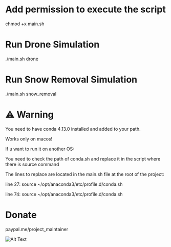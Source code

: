 # Add permission to execute the script
chmod +x main.sh
# Run Drone Simulation 
./main.sh drone

# Run Snow Removal Simulation
./main.sh snow_removal

# ⚠️ Warning
You need to have conda 4.13.0 installed and added to your path.

Works only on macos!

If u want to run it on another OS:

You need to check the path of conda.sh and replace it in the script where there is source command 

The lines to replace are located in the main.sh file at the root of the project:

line 27: source ~/opt/anaconda3/etc/profile.d/conda.sh

line 74: source ~/opt/anaconda3/etc/profile.d/conda.sh 

# Donate 
paypal.me/project_maintainer


![Alt Text](/circuit_example/gif/cpp_route_animation.gif)

